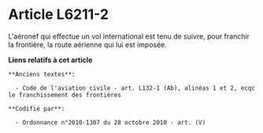 # Article L6211-2

L'aéronef qui effectue un vol international est tenu de suivre, pour franchir la frontière, la route aérienne qui lui est
imposée.

**Liens relatifs à cet article**

	**Anciens textes**:

	  - Code de l'aviation civile - art. L132-1 (Ab), alinéas 1 et 2, ecqc le franchissement des frontières

	**Codifié par**:

	  - Ordonnance n°2010-1307 du 28 octobre 2010 - art. (V)
